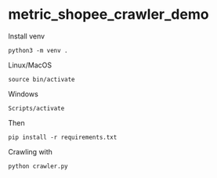 # metric_shopee_crawler_demo

Install venv

    python3 -m venv .
    
Linux/MacOS

    source bin/activate

Windows

    Scripts/activate
Then

    pip install -r requirements.txt

  
Crawling with

    python crawler.py
